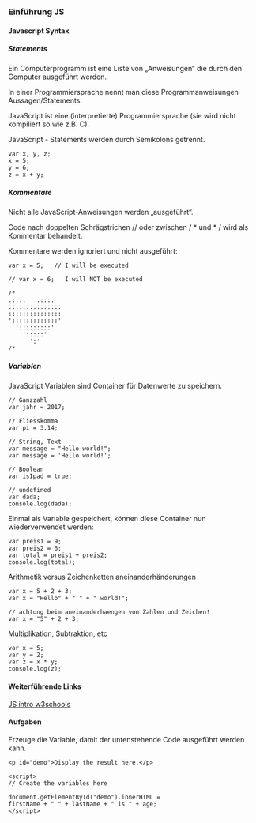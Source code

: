 ### Einführung JS

#### Javascript Syntax

##### Statements

Ein Computerprogramm ist eine Liste von „Anweisungen“ die durch den Computer ausgeführt werden.

In einer Programmiersprache nennt man diese Programmanweisungen Aussagen/Statements.

JavaScript ist eine (interpretierte) Programmiersprache (sie wird nicht kompiliert so wie z.B. C).

JavaScript - Statements werden durch Semikolons getrennt.

```
var x, y, z;
x = 5;
y = 6;
z = x + y;
```
##### Kommentare

Nicht alle JavaScript-Anweisungen werden „ausgeführt“.

Code nach doppelten Schrägstrichen // oder zwischen / * und * / wird als  Kommentar behandelt.

Kommentare werden ignoriert und nicht ausgeführt:
```
var x = 5;   // I will be executed

// var x = 6;   I will NOT be executed

/*
.:::.   .:::.
:::::::.:::::::
:::::::::::::::
':::::::::::::'
  ':::::::::'
    ':::::'
      ':'
/*
```
##### Variablen

JavaScript Variablen sind Container für Datenwerte zu speichern.

```
// Ganzzahl
var jahr = 2017;

// Fliesskomma
var pi = 3.14;

// String, Text
var message = "Hello world!";
var message = 'Hello world!';

// Boolean
var isIpad = true;

// undefined
var dada;
console.log(dada);
```

Einmal als Variable gespeichert, können diese Container nun wiederverwendet werden:

```
var preis1 = 9;
var preis2 = 6;
var total = preis1 + preis2;
console.log(total);
```

Arithmetik versus Zeichenketten aneinanderhänderungen

```
var x = 5 + 2 + 3;
var x = "Hello" + " " + " world!";

// achtung beim aneinanderhaengen von Zahlen und Zeichen!
var x = "5" + 2 + 3;
```

Multiplikation, Subtraktion, etc

```
var x = 5;
var y = 2;
var z = x * y;
console.log(z);
```

#### Weiterführende Links
[JS intro w3schools](https://www.w3schools.com/js/default.asp)

#### Aufgaben

Erzeuge die Variable, damit der untenstehende Code ausgeführt werden kann.
```
<p id="demo">Display the result here.</p>

<script>
// Create the variables here

document.getElementById("demo").innerHTML =
firstName + " " + lastName + " is " + age;
</script>
```
